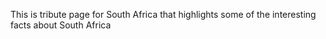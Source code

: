 This is tribute page for South Africa that highlights some of the interesting facts about South Africa